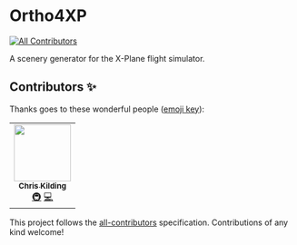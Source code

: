 # Ortho4XP
<!-- ALL-CONTRIBUTORS-BADGE:START - Do not remove or modify this section -->
[![All Contributors](https://img.shields.io/badge/all_contributors-1-orange.svg?style=flat-square)](#contributors-)
<!-- ALL-CONTRIBUTORS-BADGE:END -->
A scenery generator for the X-Plane flight simulator.

## Contributors ✨

Thanks goes to these wonderful people ([emoji key](https://allcontributors.org/docs/en/emoji-key)):

<!-- ALL-CONTRIBUTORS-LIST:START - Do not remove or modify this section -->
<!-- prettier-ignore-start -->
<!-- markdownlint-disable -->
<table>
  <tr>
    <td align="center"><a href="https://github.com/chriskilding"><img src="https://avatars.githubusercontent.com/u/590569?v=4?s=100" width="100px;" alt=""/><br /><sub><b>Chris Kilding</b></sub></a><br /><a href="#infra-chriskilding" title="Infrastructure (Hosting, Build-Tools, etc)">🚇</a> <a href="https://github.com/Ortho4XP/Ortho4XP/commits?author=chriskilding" title="Code">💻</a></td>
  </tr>
</table>

<!-- markdownlint-restore -->
<!-- prettier-ignore-end -->

<!-- ALL-CONTRIBUTORS-LIST:END -->

This project follows the [all-contributors](https://github.com/all-contributors/all-contributors) specification. Contributions of any kind welcome!